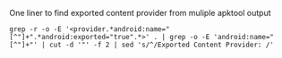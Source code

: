 One liner to find exported content provider from muliple apktool output 

```
grep -r -o -E '<provider.*android:name="[^"]+".*android:exported="true".*>' . | grep -o -E 'android:name="[^"]+"' | cut -d '"' -f 2 | sed 's/^/Exported Content Provider: /'
```
